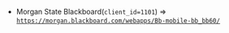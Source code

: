  - Morgan State Blackboard(`client_id=1101`) => [`https://morgan.blackboard.com/webapps/Bb-mobile-bb_bb60/`](https://morgan.blackboard.com/webapps/Bb-mobile-bb_bb60/)
